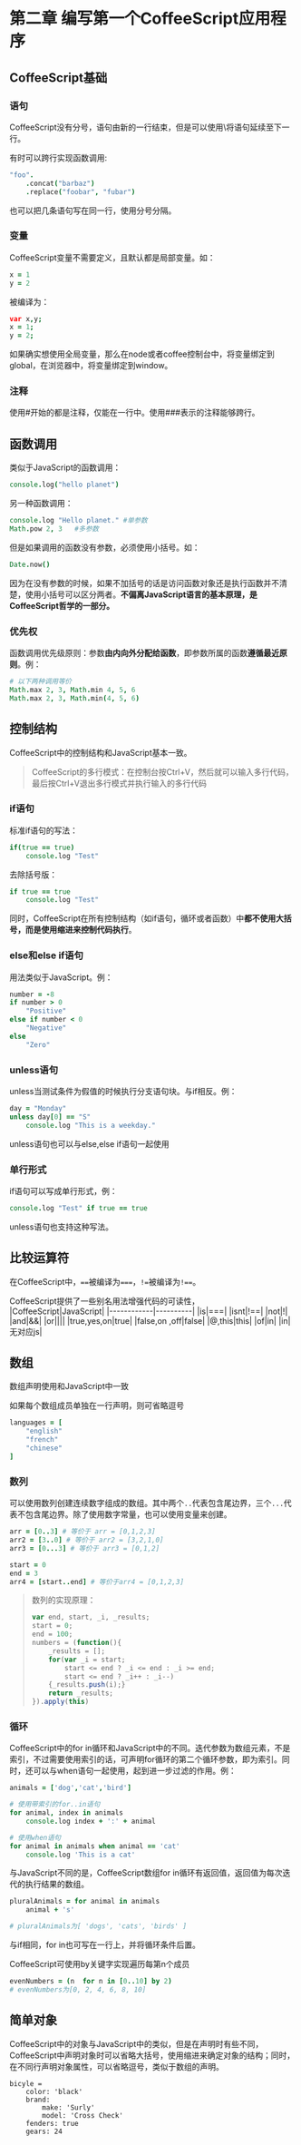 # 第二章 编写第一个CoffeeScript应用程序
## CoffeeScript基础
### 语句
CoffeeScript没有分号，语句由新的一行结束，但是可以使用\将语句延续至下一行。

有时可以跨行实现函数调用:

```coffeescript
"foo".
    .concat("barbaz")
    .replace("foobar", "fubar")
```

也可以把几条语句写在同一行，使用分号分隔。

### 变量
CoffeeScript变量不需要定义，且默认都是局部变量。如：
```coffeescript
x = 1
y = 2
```

被编译为：

```coffeescript
var x,y;
x = 1;
y = 2;
```

如果确实想使用全局变量，那么在node或者coffee控制台中，将变量绑定到global，在浏览器中，将变量绑定到window。

### 注释
使用#开始的都是注释，仅能在一行中。使用###表示的注释能够跨行。

## 函数调用
类似于JavaScript的函数调用：

```coffeescript
console.log("hello planet")
```

另一种函数调用：
```coffeescript
console.log "Hello planet." #单参数
Math.pow 2, 3   #多参数
```

但是如果调用的函数没有参数，必须使用小括号。如：
```coffeescript
Date.now()
```

因为在没有参数的时候，如果不加括号的话是访问函数对象还是执行函数并不清楚，使用小括号可以区分两者。**不偏离JavaScript语言的基本原理，是CoffeeScript哲学的一部分。**

### 优先权
函数调用优先级原则：参数**由内向外分配给函数**，即参数所属的函数**遵循最近原则**。例：
```coffeescript
# 以下两种调用等价
Math.max 2, 3, Math.min 4, 5, 6
Math.max 2, 3, Math.min(4, 5, 6)
```

## 控制结构
CoffeeScript中的控制结构和JavaScript基本一致。

> CoffeeScript的多行模式：在控制台按Ctrl+V，然后就可以输入多行代码，最后按Ctrl+V退出多行模式并执行输入的多行代码

### if语句
标准if语句的写法：

```coffeescript
if(true == true)
    console.log "Test"
```

去除括号版：
```coffeescript
if true == true
    console.log "Test"
```

同时，CoffeeScript在所有控制结构（如if语句，循环或者函数）中**都不使用大括号，而是使用缩进来控制代码执行**。

### else和else if语句
用法类似于JavaScript。例：
```coffeescript
number = -8
if number > 0
    "Positive"
else if number < 0
    "Negative"
else
    "Zero"
```

### unless语句
unless当测试条件为假值的时候执行分支语句块。与if相反。例：
```coffeescript
day = "Monday"
unless day[0] == "S"
    console.log "This is a weekday."
```

unless语句也可以与else,else if语句一起使用

### 单行形式
if语句可以写成单行形式，例：
```coffeescript
console.log "Test" if true == true
```
unless语句也支持这种写法。

## 比较运算符
在CoffeeScript中，`==`被编译为`===`，`!=`被编译为`!==`。

CoffeeScript提供了一些别名用法增强代码的可读性，
|CoffeeScript|JavaScript|
|------------|----------|
|is|===|
|isnt|!==|
|not|!|
|and|&&|
|or|\|\||
|true,yes,on|true|
|false,on ,off|false|
|@,this|this|
|of|in|
|in|无对应js|

## 数组
数组声明使用和JavaScript中一致

如果每个数组成员单独在一行声明，则可省略逗号

```coffeescript
languages = [
    "english"
    "french"
    "chinese"
]
```

### 数列
可以使用数列创建连续数字组成的数组。其中两个`..`代表包含尾边界，三个`...`代表不包含尾边界。除了使用数字常量，也可以使用变量来创建。
```coffeescript
arr = [0..3] # 等价于 arr = [0,1,2,3]
arr2 = [3..0] # 等价于 arr2 = [3,2,1,0]
arr3 = [0...3] # 等价于 arr3 = [0,1,2]

start = 0
end = 3
arr4 = [start..end] # 等价于arr4 = [0,1,2,3]
```

>   数列的实现原理：
>   ```javascript
>   var end, start, _i, _results;
>   start = 0;
>   end = 100;
>   numbers = (function(){
>       _results = [];
>       for(var _i = start;
>           start <= end ? _i <= end : _i >= end;
>           start <= end ? _i++ : _i--)
>       {_results.push(i);}
>       return _results; 
>   }).apply(this)
>   ```

### 循环
CoffeeScript中的for in循环和JavaScript中的不同。迭代参数为数组元素，不是索引，不过需要使用索引的话，可声明for循环的第二个循环参数，即为索引。同时，还可以与when语句一起使用，起到进一步过滤的作用。例：

```coffeescript
animals = ['dog','cat','bird']

# 使用带索引的for..in语句
for animal, index in animals
    console.log index + ':' + animal

# 使用when语句
for animal in animals when animal == 'cat'
    console.log 'This is a cat'

```

与JavaScript不同的是，CoffeeScript数组for in循环有返回值，返回值为每次迭代的执行结果的数组。

```coffeescript
pluralAnimals = for animal in animals
    animal + 's'

# pluralAnimals为[ 'dogs', 'cats', 'birds' ]
```

与if相同，for in也可写在一行上，并将循环条件后置。

CoffeeScript可使用by关键字实现遍历每第n个成员

```coffeescript
evenNumbers = (n  for n in [0..10] by 2)
# evenNumbers为[0, 2, 4, 6, 8, 10]
```

## 简单对象
CoffeeScript中的对象与JavaScript中的类似，但是在声明时有些不同，CoffeeScript中声明对象时可以省略大括号，使用缩进来确定对象的结构；同时，在不同行声明对象属性，可以省略逗号，类似于数组的声明。

```
bicyle = 
    color: 'black'
    brand: 
        make: 'Surly'
        model: 'Cross Check'
    fenders: true
    gears: 24

```
